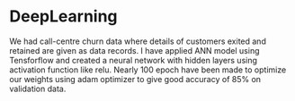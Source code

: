 # DeepLearning
We had call-centre churn data where details of customers exited and retained are given as data records. I have applied ANN model using Tensforflow and created a neural network with hidden layers using activation function like relu. Nearly 100 epoch have been made to optimize our weights using adam optimizer to give good accuracy of 85% on validation data.  
